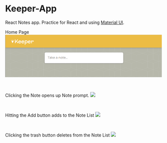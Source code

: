 # Keeper-App
React Notes app. Practice for React and using <a href="https://mui.com/material-ui/icons/">Material UI</a>.

Home Page
<img src="https://raw.githubusercontent.com/TimothyJan/Keeper-App/main/sceenshots/Home.png">

<br>

Clicking the Note opens up Note prompt.
<img src="screenshots/Create-Note.png">

<br>

Hitting the Add button adds to the Note List
<img src="screenshots/Note-List.png">

<br>

Clicking the trash button deletes from the Note List
<img src="screenshots/Delete.png">
